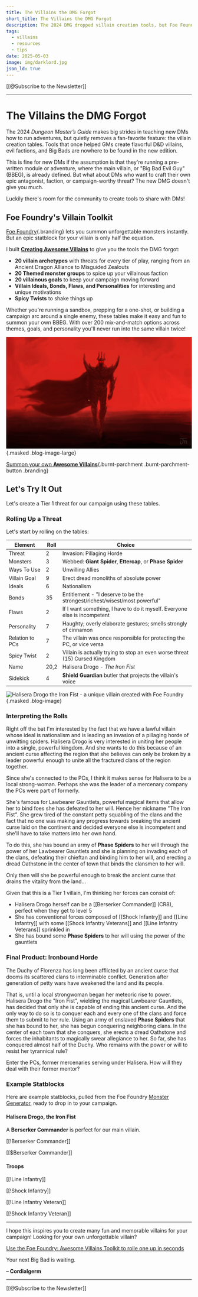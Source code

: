 ```yaml
---
title: The Villains the DMG Forgot
short_title: The Villains the DMG Forgot
description: The 2024 DMG dropped villain creation tools, but Foe Foundry has you covered. Create flavorful D&D villains with goals, minions, and motivations for any fantasy campaign.
tags:
  - villains
  - resources
  - tips
date: 2025-05-03
image: img/darklord.jpg
json_ld: true
---
```


[[@Subscribe to the Newsletter]]

---

# The Villains the DMG Forgot

The 2024 *Dungeon Master’s Guide* makes big strides in teaching new DMs how to run adventures, but quietly removes a fan-favorite feature: the villain creation tables. Tools that once helped GMs create flavorful D&D villains, evil factions, and Big Bads are nowhere to be found in the new edition.  

This is fine for new DMs if the assumption is that they're running a pre-written module or adventure, where the main villain, or "Big Bad Evil Guy" (BBEG), is already defined. But what about DMs who want to craft their own epic antagonist, faction, or campaign-worthy threat? The new DMG doesn't give you much.  

Luckily there's room for the community to create tools to share with DMs!

## Foe Foundry's Villain Toolkit

[Foe Foundry](https://foefoundry.com){.branding} lets you summon unforgettable monsters instantly. But an epic statblock for your villain is only half the equation.  

I built [**Creating Awesome Villains**](../families/villains.md) to give you the tools the DMG forgot:

- **20 villain archetypes** with threats for every tier of play, ranging from an Ancient Dragon Alliance to Misguided Zealouts 
- **20 Themed monster groups** to spice up your villainous faction
- **20 villainous goals** to keep your campaign moving forward
- **Villain Ideals, Bonds, Flaws, and Personalities** for interesting and unique motivations
- **Spicy Twists** to shake things up

Whether you're running a sandbox, prepping for a one-shot, or building a campaign arc around a single enemy, these tables make it easy and fun to summon your own BBEG. With over 200 mix-and-match options across themes, goals, and personality you'll never run into the same villain twice!

![An epic villain strides forth ready to conquery the world](../img/darklord.jpg){.masked .blog-image-large}

[Summon your own **Awesome Villains**](../families/villains.md){.burnt-parchment .burnt-parchment-button .branding}

## Let's Try It Out

Let's create a Tier 1 threat for our campaign using these tables.

### Rolling Up a Threat

Let's start by rolling on the tables:

| Element | Roll | Choice                   |
| ------------|------|--------------------------|
| Threat      | 2  | Invasion: Pillaging Horde |
| Monsters    | 3  | Webbed: **Giant Spider**, **Ettercap**, or **Phase Spider** |
| Ways To Use | 2  | Unwilling Allies |
| Villain Goal| 9  | Erect dread monoliths of absolute power |
| Ideals      | 6  | Nationalism |
| Bonds       | 35 | Entitlement - "I deserve to be the strongest/richest/wisest/most powerful" |
| Flaws       | 2  | If I want something, I have to do it myself. Everyone else is incompetent |
| Personality | 7  | Haughty; overly elaborate gestures; smells strongly of cinnamon |
| Relation to PCs|7| The villain was once responsible for protecting the PC, or vice versa |
| Spicy Twist | 2  | Villain is actually trying to stop an even worse threat (15) Cursed Kingdom |
| Name        |20,2| Halisera Drogo - *The Iron Fist* |
| Sidekick    | 4  | **Shield Guardian** butler that projects the villain's voice |

![Halisera Drogo the Iron Fist - a unique villain created with Foe Foundry](../img/dwarf_fighter_1.png){.masked .blog-image}

### Interpreting the Rolls

Right off the bat I'm interested by the fact that we have a lawful villain whose ideal is nationalism and is leading an invasion of a pillaging horde of unwitting spiders. Halisera Drogo is very interested in uniting her people into a single, powerful kingdom. And she wants to do this because of an ancient curse affecting the region that she believes can only be broken by a leader powerful enough to unite all the fractured clans of the region together.  

Since she's connected to the PCs, I think it makes sense for Halisera to be a local strong-woman. Perhaps she was the leader of a mercenary company the PCs were part of formerly.  

She's famous for Lawbearer Gauntlets, powerful magical items that allow her to bind foes she has defeated to her will. Hence her nickname "The Iron Fist". She grew tired of the constant petty squabling of the clans and the fact that no one was making any progress towards breaking the ancient curse laid on the continent and decided everyone else is incompetent and she'll have to take matters into her own hand.  

To do this, she has bound an army of **Phase Spiders** to her will through the power of her Lawbearer Gauntlets and she is planning on invading each of the clans, defeating their chieftan and binding him to her will, and erecting a dread Oathstone in the center of town that binds the clansmen to her will.  

Only then will she be powerful enough to break the ancient curse that drains the vitality from the land...  

Given that this is a Tier 1 villain, I'm thinking her forces can consist of:

- Halisera Drogo herself can be a [[Berserker Commander]] (CR8), perfect when they get to level 5
- She has conventional forces composed of [[Shock Infantry]] and [[Line Infantry]] with some [[Shock Infantry Veterans]] and [[Line Infantry Veterans]] sprinkled in
- She has bound some **Phase Spiders** to her will using the power of the gauntlets

### Final Product: Ironbound Horde

The Duchy of Florenza has long been afflicted by an ancient curse that dooms its scattered clans to interminable conflict. Generation after generation of petty wars have weakened the land and its people.  

That is, until a local strongwoman began her meteoric rise to power. Halisera Drogo the "Iron Fist", wielding the magical Lawbearer Gauntlets, has decided that only she is capable of ending this ancient curse. And the only way to do so is to conquer each and every one of the clans and force them to submit to her rule. Using an army of enslaved **Phase Spiders** that she has bound to her, she has begun conquering neighboring clans. In the center of each town that she conquers, she erects a dread Oathstone and forces the inhabitants to magically swear allegiance to her. So far, she has conquered almost half of the Duchy. Who remains with the power or will to resist her tyrannical rule?

Enter the PCs, former mercenaries serving under Halisera. How will they deal with their former mentor?

### Example Statblocks

Here are example statblocks, pulled from the Foe Foundry [Monster Generator](../generate.md), ready to drop in to your campaign.

#### Halisera Drogo, the Iron Fist

A **Berserker Commander** is perfect for our main villain.

[[!Berserker Commander]]

[[$Berserker Commander]]

#### Troops

[[!Line Infantry]]

[[!Shock Infantry]]

[[!Line Infantry Veteran]]

[[!Shock Infantry Veteran]]

---

I hope this inspires you to create many fun and memorable villains for your campaign! Looking for your own unforgettable villain?

[Use the Foe Foundry: Awesome Villains Toolkit to rolle one up in seconds](../families/villains.md)

Your next Big Bad is waiting.

**– Cordialgerm**

---

[[@Subscribe to the Newsletter]]